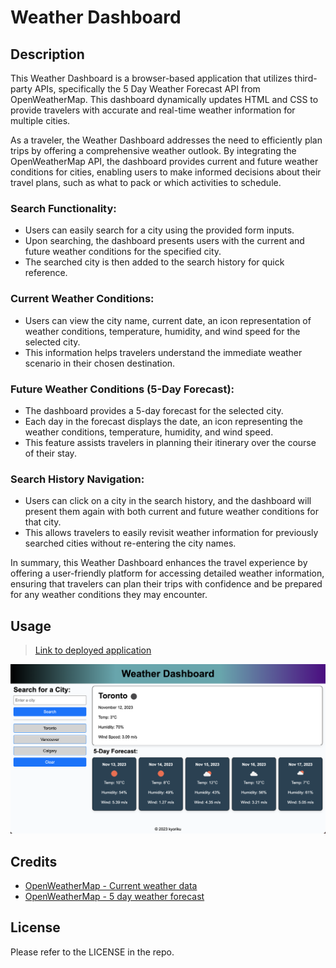 # Weather Dashboard

## Description
This Weather Dashboard is a browser-based application that utilizes third-party APIs, specifically the 5 Day Weather Forecast API from OpenWeatherMap. This dashboard dynamically updates HTML and CSS to provide travelers with accurate and real-time weather information for multiple cities.

As a traveler, the Weather Dashboard addresses the need to efficiently plan trips by offering a comprehensive weather outlook. By integrating the OpenWeatherMap API, the dashboard provides current and future weather conditions for cities, enabling users to make informed decisions about their travel plans, such as what to pack or which activities to schedule.

### Search Functionality:
- Users can easily search for a city using the provided form inputs.
- Upon searching, the dashboard presents users with the current and future weather conditions for the specified city.
- The searched city is then added to the search history for quick reference.

### Current Weather Conditions:
- Users can view the city name, current date, an icon representation of weather conditions, temperature, humidity, and wind speed for the selected city.
- This information helps travelers understand the immediate weather scenario in their chosen destination.

### Future Weather Conditions (5-Day Forecast):
- The dashboard provides a 5-day forecast for the selected city.
- Each day in the forecast displays the date, an icon representing the weather conditions, temperature, humidity, and wind speed.
- This feature assists travelers in planning their itinerary over the course of their stay.

### Search History Navigation:
- Users can click on a city in the search history, and the dashboard will present them again with both current and future weather conditions for that city.
- This allows travelers to easily revisit weather information for previously searched cities without re-entering the city names.

In summary, this Weather Dashboard enhances the travel experience by offering a user-friendly platform for accessing detailed weather information, ensuring that travelers can plan their trips with confidence and be prepared for any weather conditions they may encounter.

## Usage
> [Link to deployed application](https://kyoriku.github.io/weather-dashboard/)

![Screenshot](assets/images/weatherdashboard.png)

## Credits
- [OpenWeatherMap - Current weather data](https://openweathermap.org/current)
- [OpenWeatherMap - 5 day weather forecast](https://openweathermap.org/forecast5)

## License
Please refer to the LICENSE in the repo.
